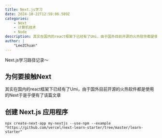 ```yaml
---
title: Next.js学习
date: 2024-10-22T12:59:06.589Z
categories:
    - Next
    - 计算机技术
    - Node
description: 其实在国内的react框架下已经有了Umi，由于国外目前开源的火热软件都是使用的Next于是乎便有了该篇文章
author: |
    "LeeZChuan"
---
```



Next.js学习路径记录～

## 为何要接触Next

其实在国内的react框架下已经有了Umi，由于国外目前开源的火热软件都是使用的Next于是乎便有了该篇文章

## 创建 Next.js 应用程序

```
npx create-next-app my-nextjs --use-npm --example "https://github.com/vercel/next-learn-starter/tree/master/learn-starter"
```

